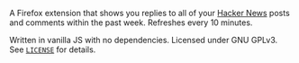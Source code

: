 A Firefox extension that shows you replies to all of your 
[Hacker News](https://news.ycombinator.com) posts and comments within the past
week. Refreshes every 10 minutes.

Written in vanilla JS with no dependencies. Licensed under GNU GPLv3. See 
[`LICENSE`][gpl] for details.

[gpl]: /LICENSE

